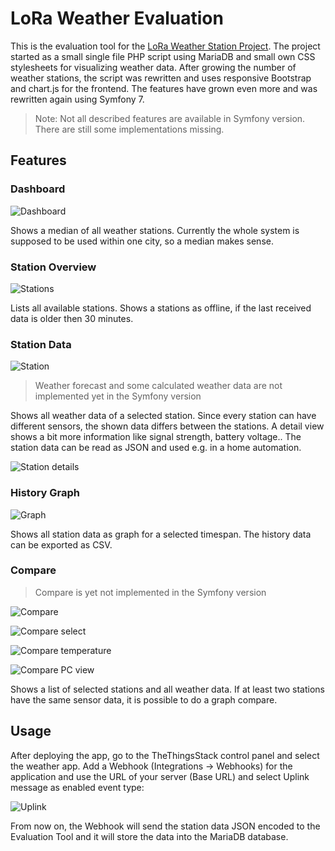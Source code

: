 # LoRa Weather Evaluation

This is the evaluation tool for the [LoRa Weather Station Project](https://github.com/3komma3volt/LoRaWeatherStation_Hardware).
The project started as a small single file PHP script using MariaDB and small own CSS stylesheets for visualizing weather data. After growing the number of weather stations, the script was rewritten and uses responsive Bootstrap and chart.js for the frontend. The features have grown even more and was rewritten again using Symfony 7.

> Note: Not all described features are available in Symfony version. There are still some implementations missing.


## Features

### Dashboard

![Dashboard](assets/documentation/dashboard.png)

Shows a median of all weather stations. Currently the whole system is supposed to be used within one city, so a median makes sense. 
 
### Station Overview

![Stations](assets/documentation/stations.png)

Lists all available stations. Shows a stations as offline, if the last received data is older then 30 minutes. 

### Station Data

![Station](assets/documentation/station.png)

> Weather forecast and some calculated weather data are not implemented yet in the Symfony version

Shows all weather data of a selected station. Since every station can have different sensors, the shown data differs between the stations. A detail view shows a bit more information like signal strength, battery voltage.. The station data can be read as JSON and used e.g. in a home automation.

![Station details](assets/documentation/details.png)
 
### History Graph

![Graph](assets/documentation/graph.png)

 Shows all station data as graph for a selected timespan. The history data can be exported as CSV. 

### Compare

> Compare is yet not implemented in the Symfony version

![Compare](assets/documentation/compare.png)

![Compare select](assets/documentation/compareselect.png)

![Compare temperature](assets/documentation/comparetemp.png)

![Compare PC view](assets/documentation/comparebig.png)

Shows a list of selected stations and all weather data. If at least two stations have the same sensor data, it is possible to do a graph compare. 

## Usage

  After deploying the app, go to the TheThingsStack control panel and select the weather app.
  Add a Webhook (Integrations -> Webhooks) for the application and use the URL of your server (Base URL) and select Uplink message as enabled event type:
  
![Uplink](assets/documentation/uplink.png)

From now on, the Webhook will send the station data JSON encoded to the Evaluation Tool and it will store the data into the MariaDB database.
